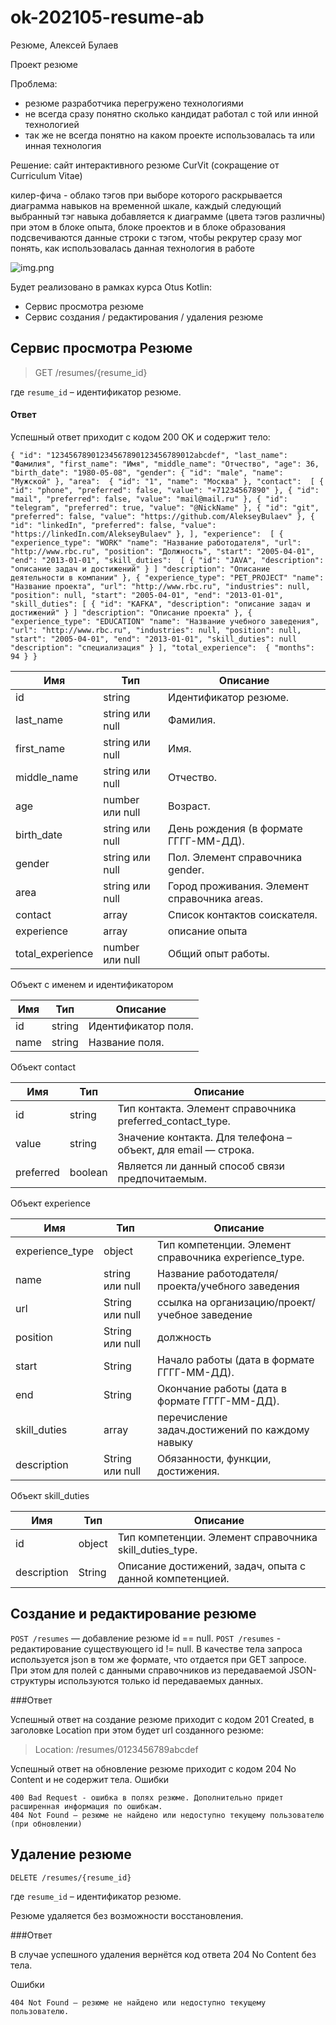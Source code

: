 # ok-202105-resume-ab
Резюме, Алексей Булаев

Проект резюме

Проблема: 
* резюме разработчика перегружено технологиями
* не всегда сразу понятно сколько кандидат работал с той или инной технологией
* так же не всегда понятно на каком проекте использовалась та или инная технология

Решение:
сайт интерактивного резюме CurVit (сокращение от Curriculum Vitae)

килер-фича - облако тэгов при выборе которого раскрывается диаграмма навыков на временной шкале, каждый следующий выбранный 
тэг навыка добавляется к диаграмме (цвета тэгов различны) при этом в блоке опыта, блоке проектов и в блоке образования 
подсвечиваются данные строки с тэгом, чтобы рекрутер сразу мог понять, как использовалась данная технология в работе

![img.png](/home/assass1n/Projects/ok-202105-resume-ab/photo_2021-08-02_01-54-02.jpg)

Будет реализовано в рамках курса Otus Kotlin:
* Сервис просмотра резюме
* Сервис создания / редактирования / удаления резюме


## Сервис просмотра Резюме
> GET /resumes/{resume_id}
> 
где `resume_id` – идентификатор резюме.

#### Ответ

Успешный ответ приходит с кодом 200 OK и содержит тело:

`
{
    "id": "12345678901234567890123456789012abcdef",
    "last_name": "Фамилия",
    "first_name": "Имя",
    "middle_name": "Отчество",
    "age": 36,
    "birth_date": "1980-05-08",
    "gender": {
        "id": "male",
        "name": "Мужской"
    },
    "area": 
        {
            "id": "1",
            "name": "Москва"
        },
    "contact": 
        [
            {
                "id": "phone",
                "preferred": false,
                "value": "+71234567890"
            },
            {
                "id": "mail",
                "preferred": false,
                "value": "mail@mail.ru"
            },
            {
                "id": "telegram",
                "preferred": true,
                "value": "@NickName"
            },
            {
                "id": "git",
                "preferred": false,
                "value": "https://github.com/AlekseyBulaev"
            },
            {
                "id": "linkedIn",
                "preferred": false,
                "value": "https://linkedIn.com/AlekseyBulaev"
            },
        ],
    "experience": 
        [
            {
                "experience_type": "WORK"
                "name": "Название работодателя",
                "url": "http://www.rbc.ru",
                "position": "Должность",
                "start": "2005-04-01",
                "end": "2013-01-01",
                "skill_duties": 
                    [
                        {
                            "id": "JAVA",
                            "description": "описание задач и достижений"
                        }
                    ]
                "description": "Описание деятельности в компании"
            },
            {
                "experience_type": "PET_PROJECT"
                "name": "Название проекта",
                "url": "http://www.rbc.ru",
                "industries": null,
                "position": null,
                "start": "2005-04-01",
                "end": "2013-01-01",
                "skill_duties":
                    [
                        {
                            "id": "KAFKA",
                            "description": "описание задач и достижений"
                        }
                    ]
                "description": "Описание проекта"
            },
            {
                "experience_type": "EDUCATION"
                "name": "Название учебного заведения",
                "url": "http://www.rbc.ru",
                "industries": null,
                "position": null,
                "start": "2005-04-01",
                "end": "2013-01-01",
                "skill_duties": null
                "description": "специализация"
            }
        ],
    "total_experience": 
        {
            "months": 94
        }
}
`


|Имя |Тип  | Описание|
--- | --- | ---
|id|string|Идентификатор резюме.|
|last_name|string или null|Фамилия.|
|first_name|string или null|Имя.|
|middle_name|string или null|Отчество.|
|age|number или null|Возраст.|
|birth_date|string или null|День рождения (в формате ГГГГ-ММ-ДД).|
|gender|string или null|Пол. Элемент справочника gender.|
|area|string или null|Город проживания. Элемент справочника areas.|
|contact|array|Список контактов соискателя.|
|experience|array|описание опыта|
|total_experience|number или null|Общий опыт работы.|

Объект с именем и идентификатором

|Имя |Тип  | Описание|
--- | --- | ---
|id|string|Идентификатор поля.|
|name|string|Название поля.| 

Объект contact

|Имя |Тип  | Описание|
--- | --- | ---
|id|string|Тип контакта. Элемент справочника preferred_contact_type.|
|value|string|Значение контакта. Для телефона  – объект, для email — строка.| 
|preferred|boolean|Является ли данный способ связи предпочитаемым.| 

Объект experience

|Имя |Тип  | Описание|
--- | --- | ---
|experience_type|object|Тип компетенции. Элемент справочника experience_type.|
|name|string или null|Название работодателя/проекта/учебного заведения| 
|url|String или null|ссылка на организацию/проект/учебное заведение|
|position|String или null|должность|
|start|String|Начало работы (дата в формате ГГГГ-ММ-ДД).|
|end|String|Окончание работы (дата в формате ГГГГ-ММ-ДД).|
|skill_duties|array|перечисление задач.достижений по каждому навыку|
|description|String или null|Обязанности, функции, достижения.|

Объект skill_duties

|Имя |Тип  | Описание|
--- | --- | ---
|id|object|Тип компетенции. Элемент справочника skill_duties_type.|
|description|String|Описание достижений, задач, опыта с данной компетенцией.| 


## Создание и редактирование резюме
`POST /resumes` — добавление резюме id == null.
`POST /resumes` - редактирование существующего id != null. В качестве тела запроса используется json в том же формате, 
что отдается при GET запросе. При этом для полей с данными справочников из передаваемой JSON-структуры используются 
только id передаваемых данных.

###Ответ

Успешный ответ на создание резюме приходит с кодом 201 Created, в заголовке Location при этом будет url созданного резюме:

>Location: /resumes/0123456789abcdef

Успешный ответ на обновление резюме приходит с кодом 204 No Content и не содержит тела.
Ошибки

    400 Bad Request - ошибка в полях резюме. Дополнительно придет расширенная информация по ошибкам.
    404 Not Found – резюме не найдено или недоступно текущему пользователю (при обновлении)

## Удаление резюме

`DELETE /resumes/{resume_id}`

где `resume_id` – идентификатор резюме.

Резюме удаляется без возможности восстановления.

###Ответ

В случае успешного удаления вернётся код ответа 204 No Content без тела.

Ошибки

    404 Not Found – резюме не найдено или недоступно текущему пользователю.

